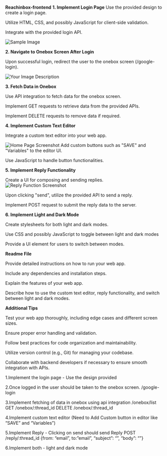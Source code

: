 
**Reachinbox-frontend**
**1. Implement Login Page**
Use the provided design to create a login page.

Utilize HTML, CSS, and possibly JavaScript for client-side validation.

Integrate with the provided login API.

 ![Sample Image](https://i.ibb.co/hZmK2xB/sample-image.png)


**2. Navigate to Onebox Screen After Login**

Upon successful login, redirect the user to the onebox screen (/google-login).

![Your Image Description](https://i.ibb.co/DtJdndN/your-image.png)


**3. Fetch Data in Onebox**

Use API integration to fetch data for the onebox screen.

Implement GET requests to retrieve data from the provided APIs.

Implement DELETE requests to remove data if required.

**4. Implement Custom Text Editor**

Integrate a custom text editor into your web app.

![Home Page Screenshot](https://i.ibb.co/5nHdFPf/home-page.png)
Add custom buttons such as "SAVE" and "Variables" to the editor UI.

Use JavaScript to handle button functionalities.

**5. Implement Reply Functionality**

Create a UI for composing and sending replies.
![Reply Function Screenshot](https://i.ibb.co/jVz1r5J/reply-function.png)


Upon clicking "send", utilize the provided API to send a reply.

Implement POST request to submit the reply data to the server.

**6. Implement Light and Dark Mode**

Create stylesheets for both light and dark modes.

Use CSS and possibly JavaScript to toggle between light and dark modes

Provide a UI element for users to switch between modes.

**Readme File**

Provide detailed instructions on how to run your web app.

Include any dependencies and installation steps.

Explain the features of your web app.

Describe how to use the custom text editor, reply functionality, and switch between light and dark modes.

**Additional Tips**

Test your web app thoroughly, including edge cases and different screen sizes.

Ensure proper error handling and validation.

Follow best practices for code organization and maintainability.

Utilize version control (e.g., Git) for managing your codebase.

Collaborate with backend developers if necessary to ensure smooth integration with APIs.

 

1.Implement the login page - Use the design provided

2.Once logged in the user should be taken to the onebox screen. /google-login

3.Implement fetching of data in onebox using api integration /onebox/list GET /onebox/:thread_id DELETE /onebox/:thread_id

4.Implement custom text editor (Need to Add Custom button in editor like “SAVE” and “Variables”)

5.Implement Reply - Clicking on send should send Reply POST /reply/:thread_id {from: “email”, to:”email”, “subject”: “”, “body”: “”}

6.Implement both - light and dark mode
